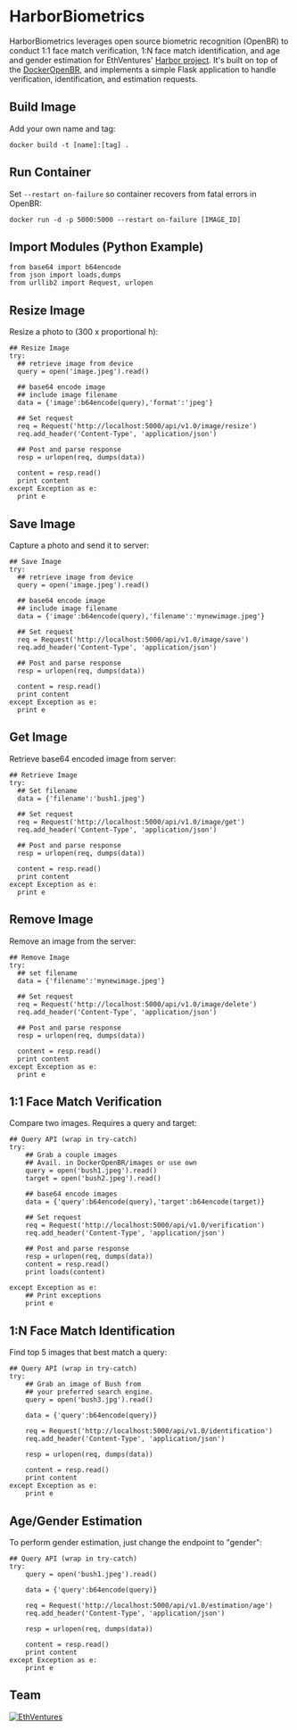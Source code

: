 HarborBiometrics
================
HarborBiometrics leverages open source biometric recognition (OpenBR) to conduct 1:1 face match verification, 1:N face match identification, and age and gender estimation for EthVentures' [Harbor project](https://github.com/EthVentures/HarborApp). It's built on top of the [DockerOpenBR](https://github.com/EthVentures/DockerOpenBR), and implements a simple Flask application to handle verification, identification, and estimation requests.

## Build Image
Add your own name and tag:
```
docker build -t [name]:[tag] .
```
## Run Container
Set ```--restart on-failure``` so container recovers from fatal errors in OpenBR:
```
docker run -d -p 5000:5000 --restart on-failure [IMAGE_ID]
```

## Import Modules (Python Example)
```
from base64 import b64encode
from json import loads,dumps
from urllib2 import Request, urlopen
```

## Resize Image
Resize a photo to (300 x proportional h):
```
## Resize Image
try:
  ## retrieve image from device
  query = open('image.jpeg').read()

  ## base64 encode image
  ## include image filename
  data = {'image':b64encode(query),'format':'jpeg'}

  ## Set request
  req = Request('http://localhost:5000/api/v1.0/image/resize')
  req.add_header('Content-Type', 'application/json')

  ## Post and parse response
  resp = urlopen(req, dumps(data))

  content = resp.read()
  print content
except Exception as e:
  print e
```

## Save Image
Capture a photo and send it to server:
```
## Save Image
try:
  ## retrieve image from device
  query = open('image.jpeg').read()

  ## base64 encode image
  ## include image filename
  data = {'image':b64encode(query),'filename':'mynewimage.jpeg'}

  ## Set request
  req = Request('http://localhost:5000/api/v1.0/image/save')
  req.add_header('Content-Type', 'application/json')

  ## Post and parse response
  resp = urlopen(req, dumps(data))

  content = resp.read()
  print content
except Exception as e:
  print e
```

## Get Image
Retrieve base64 encoded image from server:
```
## Retrieve Image
try:
  ## Set filename
  data = {'filename':'bush1.jpeg'}

  ## Set request
  req = Request('http://localhost:5000/api/v1.0/image/get')
  req.add_header('Content-Type', 'application/json')

  ## Post and parse response
  resp = urlopen(req, dumps(data))

  content = resp.read()
  print content
except Exception as e:
  print e
```

## Remove Image
Remove an image from the server:
```
## Remove Image
try:
  ## set filename
  data = {'filename':'mynewimage.jpeg'}

  ## Set request
  req = Request('http://localhost:5000/api/v1.0/image/delete')
  req.add_header('Content-Type', 'application/json')

  ## Post and parse response
  resp = urlopen(req, dumps(data))

  content = resp.read()
  print content
except Exception as e:
  print e
```

## 1:1 Face Match Verification
Compare two images. Requires a query and target:
```
## Query API (wrap in try-catch)
try:
    ## Grab a couple images
    ## Avail. in DockerOpenBR/images or use own
    query = open('bush1.jpeg').read()
    target = open('bush2.jpeg').read()

    ## base64 encode images
    data = {'query':b64encode(query),'target':b64encode(target)}

    ## Set request
    req = Request('http://localhost:5000/api/v1.0/verification')
    req.add_header('Content-Type', 'application/json')

    ## Post and parse response
    resp = urlopen(req, dumps(data))
    content = resp.read()
    print loads(content)

except Exception as e:
    ## Print exceptions
    print e
```

## 1:N Face Match Identification
Find top 5 images that best match a query:
```
## Query API (wrap in try-catch)
try:
    ## Grab an image of Bush from
    ## your preferred search engine.  
    query = open('bush3.jpg').read()

    data = {'query':b64encode(query)}

    req = Request('http://localhost:5000/api/v1.0/identification')
    req.add_header('Content-Type', 'application/json')

    resp = urlopen(req, dumps(data))

    content = resp.read()
    print content
except Exception as e:
    print e
```

## Age/Gender Estimation
To perform gender estimation, just change the endpoint to "gender":
```
## Query API (wrap in try-catch)
try:
    query = open('bush1.jpeg').read()

    data = {'query':b64encode(query)}

    req = Request('http://localhost:5000/api/v1.0/estimation/age')
    req.add_header('Content-Type', 'application/json')

    resp = urlopen(req, dumps(data))

    content = resp.read()
    print content
except Exception as e:
    print e
```    

Team
----

[![EthVentures](https://github.com/EthVentures/CryptoTracker/raw/master/resources/img/ethventures-logo.png)](https://ethventures.io)
